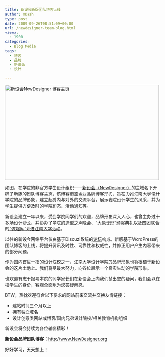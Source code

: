 ```yaml
---
title: 新设会新版团队博客上线
author: XDash
type: post
date: 2009-09-26T08:51:09+00:00
url: /newdesigner-team-blog.html
views:
  - 1900
categories:
  - Blog Media
tags:
  - 博客
  - 品牌
  - 新设会
  - 设计

---
```

<img loading="lazy" decoding="async" class="alignnone size-full wp-image-1695" title="新设会NewDesigner 博客主页" src="http://www.fanbing.net/wp-content/uploads/2009/09/2009-09-26_162801.jpg" alt="新设会NewDesigner 博客主页" width="500" height="309" srcset="http://xdash.one/wp-content/uploads/2009/09/2009-09-26_162801.jpg 500w, http://xdash.one/wp-content/uploads/2009/09/2009-09-26_162801-300x185.jpg 300w" sizes="(max-width: 500px) 100vw, 500px" />

如图，在学院的非官方学生设计组织——<a href="http://www.newdesigner.org" target="_blank">新设会（NewDesigner）</a>的主域名下开辟了新版的团队博客主页。该博客借鉴企业品牌博客形式，旨在力推江南大学设计学院的品牌形象，建立起对内与对外的交流平台，展示我院设计学生的风采，并为学生提供方便及时的学院动态、活动通知等。

新设会建立一年以来，受到学院同学们的欢迎，品牌形象深入人心，也曾主办过十多场设计沙龙，并协办了学院的造型之声晚会、“大象无形”颁奖典礼以及四团联合的<a href="http://www.fanbing.net/zuosa-jndx-meeting-minutes.html" target="_blank">“做啥网”走进江南大学活动</a>。

以往的新设会网络平台仅由基于Discuz!系统的<a href="http://bbs.newdesigner.org" target="_blank">论坛</a>构成。新版基于WordPress的团队博客的上线，将提升资讯及时性、可靠性和权威性，并修正用户产生内容带来的部分问题。

<!--more-->

作为国内首屈一指的设计院校之一，江南大学设计学院的品牌形象也将根植于新设会的这片土地上。我们将尽最大努力，向各位展示一个真实生动的学院形象。

也欢迎有志于报考本院的同学家长们在新设会上向我们抛出您的疑问，我们会以在校学生的身份，客观全面地为您答疑解惑。

BTW，热忱欢迎符合以下要求的网站前来交流并交换友情链接：

  * 建站时间三个月以上
  * 拥有独立域名
  * 设计创意类网站或博客/国内兄弟设计院校/相关教育机构组织

新设会将会持续为各位输出精彩！

**新设会品牌团队博客：**<a href="http://www.NewDesigner.org" target="_blank">http://www.NewDesigner.org</a>

好好学习，天天想上！